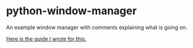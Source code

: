 # python-window-manager

An example window manager with comments explaining what is going on.

[Here is the guide I wrote for this.](https://monroeclinton.com/build-your-own-window-manager/)

